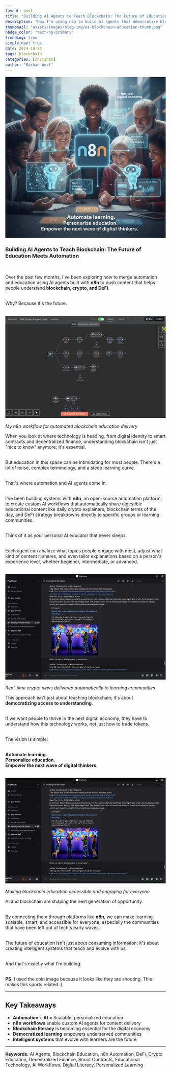 ```yaml
---
layout: post
title: "Building AI Agents to Teach Blockchain: The Future of Education Meets Automation"
description: "How I'm using n8n to build AI agents that democratize blockchain education through automated, personalized learning systems"
thumbnail: "assets/images/blog-img/ai-blockchain-education-thumb.png"
badge_color: "text-bg-primary"
trending: true
simple_nav: true
date: 2024-10-23
tags: blockchain
categories: [Insights]
author: "Rashad West"
---
```


<div class="text-center my-4">
  <img src="/assets/images/blog-img/n8n-blockchain-education-header.png" alt="AI Blockchain Education with n8n" class="img-fluid rounded shadow-lg">
</div>

### Building AI Agents to Teach Blockchain: The Future of Education Meets Automation  
<br>

Over the past few months, I've been exploring how to merge automation and education using AI agents built with **n8n** to push content that helps people understand **blockchain, crypto, and DeFi**.  
<br>

Why? Because it's the future.  
<br>

<div class="text-center my-4">
  <img src="/assets/images/blog-img/n8n-workflow-blockchain.png" alt="n8n AI Agent Workflow" class="img-fluid rounded shadow-sm">
  <p class="text-muted small mt-2"><em>My n8n workflow for automated blockchain education delivery</em></p>
</div>

When you look at where technology is heading, from digital identity to smart contracts and decentralized finance, understanding blockchain isn't just "nice to know" anymore; it's essential.  
<br>

But education in this space can be intimidating for most people. There's a lot of noise, complex terminology, and a steep learning curve.  
<br>

That's where automation and AI agents come in.  
<br>

I've been building systems with **n8n**, an open-source automation platform, to create custom AI workflows that automatically share digestible educational content like daily crypto explainers, blockchain terms of the day, and DeFi strategy breakdowns directly to specific groups or learning communities.  
<br>

Think of it as your personal AI educator that never sleeps.  
<br>

Each agent can analyze what topics people engage with most, adjust what kind of content it shares, and even tailor explanations based on a person's experience level, whether beginner, intermediate, or advanced.  
<br>

<div class="text-center my-4">
  <img src="/assets/images/blog-img/solana-etf-hongkong.png" alt="Blockchain Education Content" class="img-fluid rounded shadow-sm">
  <p class="text-muted small mt-2"><em>Real-time crypto news delivered automatically to learning communities</em></p>
</div>

This approach isn't just about teaching blockchain; it's about **democratizing access to understanding**.  
<br>

If we want people to thrive in the next digital economy, they have to understand how this technology works, not just how to trade tokens.  
<br>

The vision is simple:  
<br>

**Automate learning.**  
**Personalize education.**  
**Empower the next wave of digital thinkers.**  
<br>

<div class="text-center my-4">
  <img src="/assets/images/blog-img/crypto-celebration.png" alt="Crypto Education Success" class="img-fluid rounded shadow-sm">
  <p class="text-muted small mt-2"><em>Making blockchain education accessible and engaging for everyone</em></p>
</div>

AI and blockchain are shaping the next generation of opportunity.  
<br>

By connecting them through platforms like **n8n**, we can make learning scalable, smart, and accessible for everyone, especially the communities that have been left out of tech's early waves.  
<br>

The future of education isn't just about consuming information; it's about creating intelligent systems that teach and evolve with us.  
<br>

And that's exactly what I'm building.  
<br>

**PS.** I used the coin image because it looks like they are shooting. This makes this sports related :).

---

## Key Takeaways

* **Automation + AI** = Scalable, personalized education
* **n8n workflows** enable custom AI agents for content delivery
* **Blockchain literacy** is becoming essential for the digital economy
* **Democratized learning** empowers underserved communities
* **Intelligent systems** that evolve with learners are the future

---

**Keywords:** AI Agents, Blockchain Education, n8n Automation, DeFi, Crypto Education, Decentralized Finance, Smart Contracts, Educational Technology, AI Workflows, Digital Literacy, Personalized Learning

